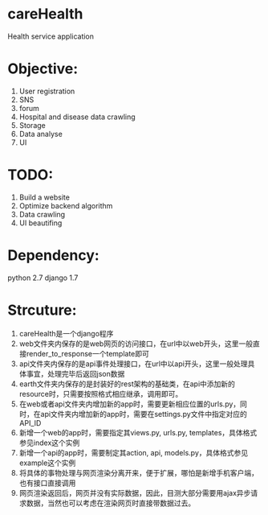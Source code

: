 careHealth
===========

Health service application

Objective:
=========
1. User registration
2. SNS
3. forum
4. Hospital and disease data crawling
5. Storage
6. Data analyse
7. UI


TODO:
====

1. Build a website
2. Optimize backend algorithm
3. Data crawling
4. UI beautifing

Dependency:
==========
python 2.7
django 1.7

Strcuture:
=========
1. careHealth是一个django程序
2. web文件夹内保存的是web网页的访问接口，在url中以web开头，这里一般直接render_to_response一个template即可
3. api文件夹内保存的是api事件处理接口，在url中以api开头，这里一般处理具体事宜，处理完毕后返回json数据
4. earth文件夹内保存的是封装好的rest架构的基础类，在api中添加新的resource时，只需要按照格式相应继承，调用即可。
5. 在web或者api文件夹内增加新的app时，需要更新相应位置的urls.py，同时，在api文件夹内增加新的app时，需要在settings.py文件中指定对应的API_ID
6. 新增一个web的app时，需要指定其views.py, urls.py, templates，具体格式参见index这个实例
7. 新增一个api的app时，需要制定其action, api, models.py，具体格式参见example这个实例
8. 将具体的事物处理与网页渲染分离开来，便于扩展，哪怕是新增手机客户端，也有接口直接调用
9. 网页渲染返回后，网页并没有实际数据，因此，目测大部分需要用ajax异步请求数据，当然也可以考虑在渲染网页时直接带数据过去。
